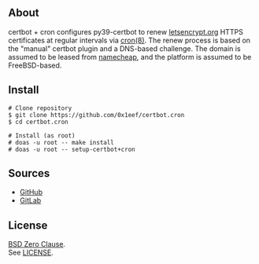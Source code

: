 ## About

certbot + cron configures py39-certbot to renew
[letsencrypt.org](https://letsencrypt.org)
HTTPS certificates at regular intervals via
[cron(8)](https://man.freebsd.org/cgi/man.cgi?cron(8)).
The renew process is based on the "manual" certbot
plugin and a DNS-based challenge. The domain is
assumed to be leased from
[namecheap](https://namecheap.com),
and the platform is assumed to be FreeBSD-based.

## Install

    # Clone repository
    $ git clone https://github.com/0x1eef/certbot.cron
    $ cd certbot.cron

    # Install (as root)
    # doas -u root -- make install
    # doas -u root -- setup-certbot+cron

## Sources

* [GitHub](https://github.com/0x1eef/certbot.cron)
* [GitLab](https://gitlab.com/0x1eef/certbot.cron)

## License

[BSD Zero Clause](https://choosealicense.com/licenses/0bsd/).
<br>
See [LICENSE](./LICENSE).

